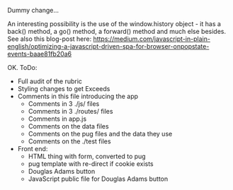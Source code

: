 Dummy change...

An interesting possibility is the use of the window.history object - it has a back() method, a go() method, a forward() method and much else besides. See also this blog-post here:
https://medium.com/javascript-in-plain-english/optimizing-a-javascript-driven-spa-for-browser-onpopstate-events-baae81fb20a6

OK. ToDo:
- Full audit of the rubric
- Styling changes to get Exceeds
- Comments in this file introducing the app
    - Comments in 3 ./js/ files
    - Comments in 3 ./routes/ files
    - Comments in app.js
    - Comments on the data files
    - Comments on the pug files and the data they use
    - Comments on the ./test files
- Front end:
    - HTML thing with form, converted to pug
    - pug template with re-direct if cookie exists
    - Douglas Adams button
    - JavaScript public file for Douglas Adams button
